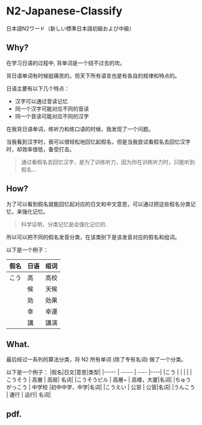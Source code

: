 # N2-Japanese-Classify
日本語N2ワード（新しい標準日本語初級および中級）
## Why?
在学习日语的过程中, 背单词是一个绕不过去的坎。

背日语单词有时候挺痛苦的。但天下所有语言也是有各自的规律和特点的。

日语主要有以下几个特点：
- 汉字可以通过音读记忆
- 同一个汉字可能对应不同的音读
- 同一个音读可能对应不同的汉字

在我背日语单词，练听力和练口语的时候，我发现了一个问题。

当我看到汉字时，我可以很轻松地回忆起假名，但是当我尝试看假名去回忆汉字时，却效率很低，备受打击。

>通过看假名去回忆汉字，是为了训练听力，因为你在训练听力时，只能听到假名...

## How?
为了可以看到假名就能回忆起对应的日文和中文意思，可以通过把这些假名分类记忆，来强化记忆。

>科学证明，分类记忆是会强化记忆的.

所以可以把不同的假名发音分类，在该类别下是该发音对应的假名和组词。

以下是一个例子：

| 假名 | 日语 |组词 |
|----- | ----- | ---- |
| こう | 高  | 高校 |
|      | 候 | 天候 |
|      | 効 | 効果 |
|      | 幸 | 幸運 |
|      | 講 | 講演 |

## What.
最后经过一系列的算法分类，将 N2 所有单词 (除了专有名词) 做了一个分类。

以下是一个例子：
|假名|日文|意思|类型|
|----- | ----- | ---- |----|
|こう | | | |
|こうそう | 高層 | 高层| 名词|
|こうそうピル | 高層~ | 高楼，大厦|名词|
|ちゅうがっこう | 中学校 |初中中学，中学|名词|
|こうえい  | 公営 | 公营|名词|
|うんこう | 運行 | 运行| 名词|

## pdf.







